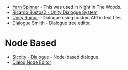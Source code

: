 * [Yarn Spinner](https://github.com/thesecretlab/YarnSpinner) - This was used in Night In The Woods.
* [Ricardo Bustos2 - Unity Dialogue System](https://github.com/RicardoBustos2/UnityDialogueSystem)
* [Unity Rumor](https://github.com/exodrifter/unity-rumor) - Dialogue using custom API in text files.
* [Dialogue Smiith](https://github.com/code51/dialoguesmith) - Dialogue tree editor.
# Node Based
* [Siccity - Dialogue](https://github.com/Siccity/Dialogue) - Node-based dialogue.
* [Dialog Node Editor](https://github.com/alee12131415/Dialog-Node-Editor)

